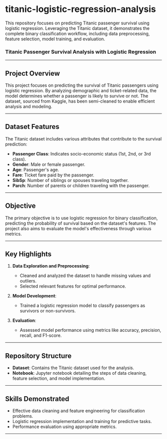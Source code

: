 # titanic-logistic-regression-analysis
This repository focuses on predicting Titanic passenger survival using logistic regression. Leveraging the Titanic dataset, it demonstrates the complete binary classification workflow, including data preprocessing, feature selection, model training, and evaluation.

### Titanic Passenger Survival Analysis with Logistic Regression  

---

## **Project Overview**  
This project focuses on predicting the survival of Titanic passengers using logistic regression. By analyzing demographic and ticket-related data, the model determines whether a passenger is likely to survive or not. The dataset, sourced from Kaggle, has been semi-cleaned to enable efficient analysis and modeling.  

---------------

## **Dataset Features**  
The Titanic dataset includes various attributes that contribute to the survival prediction:  
- **Passenger Class**: Indicates socio-economic status (1st, 2nd, or 3rd class).  
- **Gender**: Male or female passenger.  
- **Age**: Passenger's age.  
- **Fare**: Ticket fare paid by the passenger.  
- **SibSp**: Number of siblings or spouses traveling together.  
- **Parch**: Number of parents or children traveling with the passenger.  

---

## **Objective**  
The primary objective is to use logistic regression for binary classification, predicting the probability of survival based on the dataset's features. The project also aims to evaluate the model's effectiveness through various metrics.  

---

## **Key Highlights**  
1. **Data Exploration and Preprocessing**:  
   - Cleaned and analyzed the dataset to handle missing values and outliers.  
   - Selected relevant features for optimal performance.  

2. **Model Development**:  
   - Trained a logistic regression model to classify passengers as survivors or non-survivors.  

3. **Evaluation**:  
   - Assessed model performance using metrics like accuracy, precision, recall, and F1-score.  

---

## **Repository Structure**  
- **Dataset**: Contains the Titanic dataset used for the analysis.  
- **Notebook**: Jupyter notebook detailing the steps of data cleaning, feature selection, and model implementation.  

---

## **Skills Demonstrated**  
- Effective data cleaning and feature engineering for classification problems.  
- Logistic regression implementation and training for predictive tasks.  
- Performance evaluation using appropriate metrics.  

---
